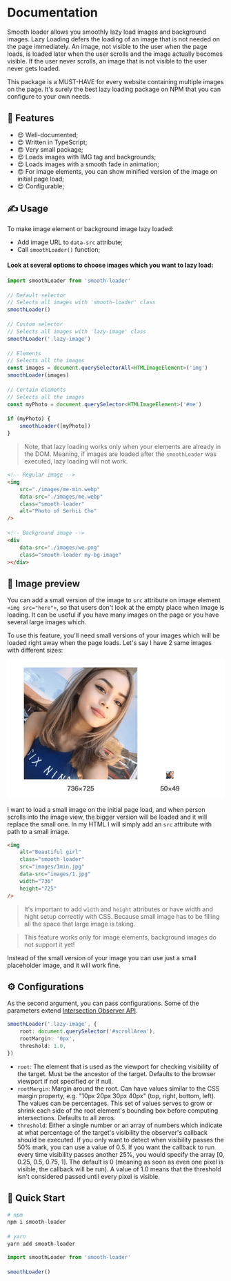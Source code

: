 # Documentation

Smooth loader allows you smoothly lazy load images and background images. Lazy Loading defers the loading of an image that is not needed on the page immediately. An image, not visible to the user when the page loads, is loaded later when the user scrolls and the image actually becomes visible. If the user never scrolls, an image that is not visible to the user never gets loaded.

This package is a MUST-HAVE for every website containing multiple images on the page. It's surely the best lazy loading package on NPM that you can configure to your own needs.

## 🎁 Features

- 😍 Well-documented;
- 😍 Written in TypeScript;
- 😍 Very small package;
- 😍 Loads images with IMG tag and backgrounds;
- 😍 Loads images with a smooth fade in animation;
- 😍 For image elements, you can show minified version of the image on initial page load;
- 😍 Configurable;

## ✍️ Usage

To make image element or background image lazy loaded:
- Add image URL to `data-src` attribute;
- Call `smoothLoader()` function;

#### Look at several options to choose images which you want to lazy load:

```js
import smoothLoader from 'smooth-loader'

// Default selector
// Selects all images with 'smooth-loader' class
smoothLoader()

// Custom selector
// Selects all images with 'lazy-image' class
smoothLoader('.lazy-image')

// Elements
// Selects all the images
const images = document.querySelectorAll<HTMLImageElement>('img')
smoothLoader(images)

// Certain elements
// Selects all the images
const myPhoto = document.querySelector<HTMLImageElement>('#me')

if (myPhoto) {
    smoothLoader([myPhoto])
}
```

> Note, that lazy loading works only when your elements are already in the DOM. Meaning, if images are loaded after the `smoothLoader` was executed, lazy loading will not work.

```html
<!-- Regular image -->
<img
    src="./images/me-min.webp"
    data-src="./images/me.webp"
    class="smooth-loader"
    alt="Photo of Serhii Cho"
/>

<!-- Background image -->
<div
    data-src="./images/we.png"
    class="smooth-loader my-bg-image"
></div>
```

## 🌄 Image preview

You can add a small version of the image to `src` attribute on image element `<img src="here">`, so that users don't look at the empty place when image is loading. It can be useful if you have many images on the page or you have several large images which.

To use this feature, you'll need small versions of your images which will be loaded right away when the page loads. Let's say I have 2 same images with different sizes:

![Big and small images](images/big-and-small-images.png)

I want to load a small image on the initial page load, and when person scrolls into the image view, the bigger version will be loaded and it will replace the small one. In my HTML I will simply add an `src` attribute with path to a small image.

```html
<img
    alt="Beautiful girl"
    class="smooth-loader"
    src="images/1min.jpg"
    data-src="images/1.jpg"
    width="736"
    height="725"
/>
```

> It's important to add `width` and `height` attributes or have width and hight setup correctly with CSS. Because small image has to be filling all the space that large image is taking.

> This feature works only for image elements, background images do not support it yet!

Instead of the small version of your image you can use just a small placeholder image, and it will work fine.

## ⚙️ Configurations

As the second argument, you can pass configurations. Some of the parameters extend [Intersection Observer API](https://developer.mozilla.org/en-US/docs/Web/API/Intersection_Observer_API).

```typescript
smoothLoader('.lazy-image', {
    root: document.querySelector('#scrollArea'),
    rootMargin: '0px',
    threshold: 1.0,
})
```

- `root`: The element that is used as the viewport for checking visibility of the target. Must be the ancestor of the target. Defaults to the browser viewport if not specified or if null.
- `rootMargin`: Margin around the root. Can have values similar to the CSS margin property, e.g. "10px 20px 30px 40px" (top, right, bottom, left). The values can be percentages. This set of values serves to grow or shrink each side of the root element's bounding box before computing intersections. Defaults to all zeros.
- `threshold`: Either a single number or an array of numbers which indicate at what percentage of the target's visibility the observer's callback should be executed. If you only want to detect when visibility passes the 50% mark, you can use a value of 0.5. If you want the callback to run every time visibility passes another 25%, you would specify the array [0, 0.25, 0.5, 0.75, 1]. The default is 0 (meaning as soon as even one pixel is visible, the callback will be run). A value of 1.0 means that the threshold isn't considered passed until every pixel is visible.

## 🚀 Quick Start

```bash
# npm
npm i smooth-loader

# yarn
yarn add smooth-loader
```

```js
import smoothLoader from 'smooth-loader'

smoothLoader()
```